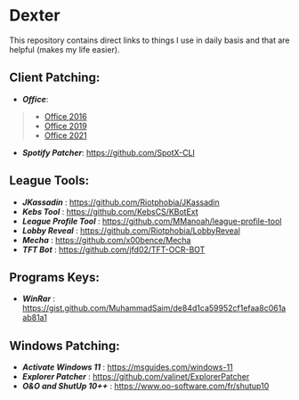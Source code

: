 # Dexter
This repository contains direct links to things I use in daily basis and that are helpful (makes my life easier).



## Client Patching:
* **_Office_**:  
>* [Office 2016](https://msguides.com/office-2016)    
>* [Office 2019](https://msguides.com/office-2019) 
>* [Office 2021](https://msguides.com/office-2021) 
* **_Spotify Patcher_**:		https://github.com/SpotX-CLI  


## League Tools:  
* **_JKassadin_** :			https://github.com/Riotphobia/JKassadin  
* **_Kebs Tool_** :			https://github.com/KebsCS/KBotExt  
* **_League Profile Tool_** :		https://github.com/MManoah/league-profile-tool  
* **_Lobby Reveal_** :			https://github.com/Riotphobia/LobbyReveal  
* **_Mecha_** :				https://github.com/x00bence/Mecha  
* **_TFT Bot_** :			https://github.com/jfd02/TFT-OCR-BOT  


## Programs Keys:
* **_WinRar_** :			https://gist.github.com/MuhammadSaim/de84d1ca59952cf1efaa8c061aab81a1  


## Windows Patching:  
* **_Activate Windows 11_** :		https://msguides.com/windows-11  
* **_Explorer Patcher_** :		https://github.com/valinet/ExplorerPatcher  
* **_O&O and ShutUp 10++_** :		https://www.oo-software.com/fr/shutup10  



